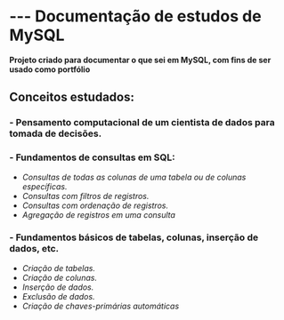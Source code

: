 # --- Documentação de estudos de MySQL

**Projeto criado para documentar o que sei em MySQL, com fins de ser usado como portfólio**

## Conceitos estudados:

### - Pensamento computacional de um cientista de dados para tomada de decisões.

### - Fundamentos de consultas em SQL:
* *Consultas de todas as colunas de uma tabela ou de colunas específicas.*
* *Consultas com filtros de registros.*
* *Consultas com ordenação de registros.*
* *Agregação de registros em uma consulta*

### - Fundamentos básicos de tabelas, colunas, inserção de dados, etc.
* *Criação de tabelas.*
* *Criação de colunas.*
* *Inserção de dados.*
* *Exclusão de dados.*
* *Criação de chaves-primárias automáticas*
